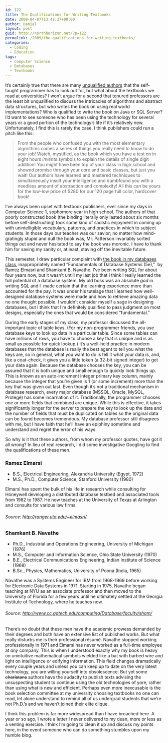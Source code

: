 ```yaml
---
id: 122
title: The Qualifications for Writing Textbooks
date: 2009-04-07T13:48:37+00:00
author: Daniel
layout: post
guid: http://northhorizon.net/?p=122
permalink: /2009/the-qualifications-for-writing-textbooks/
categories:
  - Coding
  - Education
tags:
  - Computer Science
  - Databases
  - Textbooks
---
```

It&#8217;s certainly true that there are many [unqualified authors](http://video.google.com/videoplay?docid=-4408250627226363306) that the self-taught programmer has to look out for, but what about the textbooks we read at universities? I won&#8217;t argue for a second that tenured professors are the least bit unqualified to discuss the intricacies of algorithms and abstract data structures, but who writes the book on using real world implementations? Who is qualified to write the book on Java or SQL Server? I&#8217;d want to see someone who has been using the technology for several years or a good portion of the technology&#8217;s life if it&#8217;s relatively new. Unfortunately, I find this is rarely the case.<!--more--> I think publishers could run a pitch like this:

> From the people who confused you with the most elementary algorithms comes a series of things you really need to know to do your job! Watch, mystified, as the book which you have a test on in eight hours _invents_ symbols to explain the details of single digit addition! You might have been top of your class in high school and showed promise through your core and basic classes, but just you wait! Our authors have learned and mastered techniques to simultaneously insult your intelligence and dumbfound you with a needless amount of abstraction and complexity! All this can be yours for the low-low price of $280 for our 120 page full color, hardcover book!

<span>I&#8217;ve always been upset with textbook publishers, ever since my days in Computer Science 1, sophomore year in high school. The authors of that poorly constructed book (the binding literally only lasted about six months before self-destructing) took some kind of sadistic enjoyment in coming up with unintelligible vocabulary, patterns, and practices in which to subject students. In those days our teacher was our savior; no matter how mind-gratingly stupid and dull the book was, Mr. Patterson invariably sorted things out and never hesitated to say the book was moronic. I have to thank him for saving my sanity or, at least, staving off the inevitable future.</span>

This semester, I draw particular complaint with [the book in my databases class](http://www.amazon.com/Fundamentals-Database-Systems-Ramez-Elmasri/dp/0321369572/ref=pd_bbs_sr_1?ie=UTF8&s=books&qid=1238532060&sr=8-1), inappropriately named &#8220;Fundamentals of Database Systems (5e),&#8221;  by <span>Ramez Elmasri and Shamkant B. Navathe. I&#8217;ve been writing SQL for about four years now, but it wasn&#8217;t untill my last job that I think I really learned the full potential of a database system. My old boss was an absolute <em>god </em>in writing SQL and I  made certain that the learning experience more than accounted for the pay. It was under his tutelage that I learned how well-designed database systems were made and how to retrieve amazing data no one thought possible. I wouldn&#8217;t consider myself a sage in designing databases, but I think that I&#8217;m definitely qualified to pass judgment on most designs, especially the ones that would be considered &#8220;fundamental.&#8221;</span>

<span>During the early stages of my class, my professor discussed the all-important topic of table keys. (For my non-programmer friends, you use database keys to look up data in a particular table. Since some tables can have millions of rows, you have to choose a key that is unique and is as small as possible for quick lookup.) It&#8217;s a well-held practice in modern databases that the database is really the best agent to tell you what the keys are, so in general, what you want to do is tell it what your data is, and, like a coat-check, it gives you a little token (a 32-bit signed integer) to get your data again. Because the database chooses the key, you can be assured that it is both unique and small enough to quickly look things up. This is known as an auto-increment integer primary key column, mainly because the integer that you&#8217;re given is 1 (or some increment) more than the key that was given out last. Even though it&#8217;s not a traditional mechanism in database research, every major database (MSSQL, Oracle, MySQL, Protegé) has some incarnation of it. Traditionally, the programmer chooses one or more fields that combined are unique. While this is effective, it takes significantly longer for the server to prepare the key to look up the data and the number of fields that must be duplicated on tables so the original data can be found becomes tremendous. My database professor still disagrees with me, but I have faith that he&#8217;ll have an epiphiny sometime and understand and regret the error of his ways.</span>

<span>So why is it that these authors, from whom my professor quotes, have got it all wrong? In lieu of real research, I did some investigative Googling to find the qualifications of these men.</span>

### <span>Ramez Elmarsi</span>

  * B.S., Electrical Engineering, Alexandria University (Egypt, 1972)
  * M.S., Ph.D., Computer Science, Stanford University (1980)

Elmarsi has spent the bulk of his life in research while consulting for Honeywell developing a distributed database testbed and associated tools from 1982 to 1987. He now teaches at the University of Texas at Arlington and consults for various law firms.

###### Source: <http://ranger.uta.edu/~elmasri/>

### Shamkant B. Navathe

  * Ph.D., Industrial and Operations Engineering, University of Michigan (1976)
  * M.S., Computer and Information Science, Ohio State University (1970)
  * B.E., Electrical Communications Engineering, Indian Institute of Science (1968)
  * B.Sc., Physics, Mathematics, University of Poona (India, 1965)

Navathe was a Systems Engineer for IBM from 1968-1969 before working for Electronic Data Systems in 1971. Starting in 1975, Navathe began teaching at NYU as an associate professor and then moved to the University of Florida for a few years until he ultimately settled at the Georgia Institute of Technology, where he teaches now.

###### Source: <http://www.cc.gatech.edu/computing/Database/faculty/sham/>

There&#8217;s no doubt that these men have the academic prowess demanded by their degrees and both have an extensive list of published works. But what really disturbs me is their professional résumé. Navathe stopped working professionally in 1971 and Elmarsi has never worked as a full-time employee at _any_ company. This is when I understood exactly why my book is heavy on unintuitive mathematical symbols wielded like a bat with barbed wire and light on intelligence or edifying information. This field changes dramatically every couple years and unless you can keep up to date on the very latest technology, you are willing yourself into obsolescence. But yet some <span style="text-decoration: line-through;">charlatans</span> authors have the audacity to publish texts advising the unsuspecting student to continue using the old technologies of yore, rather than using what is new and efficient. Perhaps even more inexcusable is the book selection committee at my university choosing textbooks no one can read, let alone understand to remind all of us undergrad students that we&#8217;re not Ph.D.&#8217;s and we haven&#8217;t joined their elite clique.

I think this problem is far more widespread than I have broached here. A year or so ago, I wrote a letter I never delivered to my dean, more or less as a venting exercise. I think I&#8217;m going to clean it up and discuss my points here, in the event someone who can do something stumbles upon my humble blog.